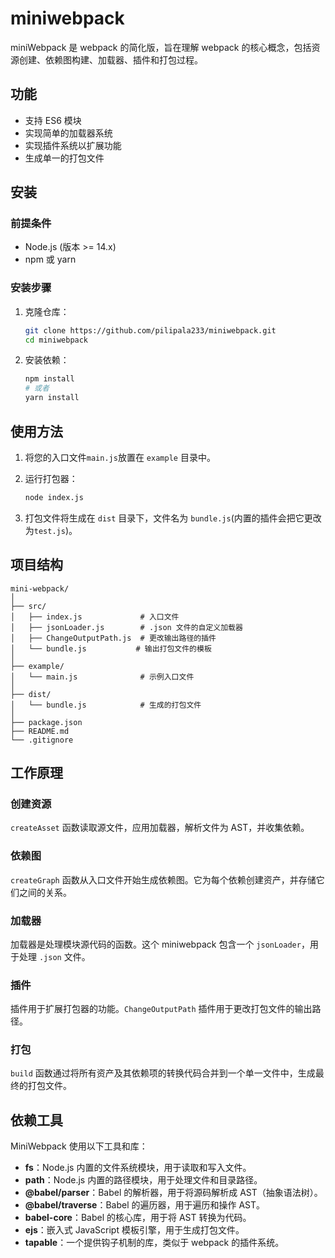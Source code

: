 # miniwebpack

miniWebpack 是 webpack 的简化版，旨在理解 webpack 的核心概念，包括资源创建、依赖图构建、加载器、插件和打包过程。

## 功能

- 支持 ES6 模块
- 实现简单的加载器系统
- 实现插件系统以扩展功能
- 生成单一的打包文件

## 安装

### 前提条件

- Node.js (版本 >= 14.x)
- npm 或 yarn

### 安装步骤

1. 克隆仓库：
   ```bash
   git clone https://github.com/pilipala233/miniwebpack.git
   cd miniwebpack
   ```

2. 安装依赖：
   ```bash
   npm install
   # 或者
   yarn install
   ```

## 使用方法

1. 将您的入口文件`main.js`放置在 `example` 目录中。

2. 运行打包器：

    ```bash
    node index.js
    ```

3. 打包文件将生成在 `dist` 目录下，文件名为 `bundle.js`(内置的插件会把它更改为```test.js```)。

## 项目结构

```
mini-webpack/
│
├── src/
│   ├── index.js             # 入口文件
│   ├── jsonLoader.js        # .json 文件的自定义加载器
│   ├── ChangeOutputPath.js  # 更改输出路径的插件
│   └── bundle.js           # 输出打包文件的模板
│
├── example/
│   └── main.js              # 示例入口文件
│
├── dist/
│   └── bundle.js            # 生成的打包文件
│
├── package.json
├── README.md
└── .gitignore
```

## 工作原理

### 创建资源

`createAsset` 函数读取源文件，应用加载器，解析文件为 AST，并收集依赖。

### 依赖图

`createGraph` 函数从入口文件开始生成依赖图。它为每个依赖创建资产，并存储它们之间的关系。

### 加载器

加载器是处理模块源代码的函数。这个 miniwebpack 包含一个 `jsonLoader`，用于处理 `.json` 文件。

### 插件

插件用于扩展打包器的功能。`ChangeOutputPath` 插件用于更改打包文件的输出路径。

### 打包

`build` 函数通过将所有资产及其依赖项的转换代码合并到一个单一文件中，生成最终的打包文件。

## 依赖工具

MiniWebpack 使用以下工具和库：

- **fs**：Node.js 内置的文件系统模块，用于读取和写入文件。
- **path**：Node.js 内置的路径模块，用于处理文件和目录路径。
- **@babel/parser**：Babel 的解析器，用于将源码解析成 AST（抽象语法树）。
- **@babel/traverse**：Babel 的遍历器，用于遍历和操作 AST。
- **babel-core**：Babel 的核心库，用于将 AST 转换为代码。
- **ejs**：嵌入式 JavaScript 模板引擎，用于生成打包文件。
- **tapable**：一个提供钩子机制的库，类似于 webpack 的插件系统。

